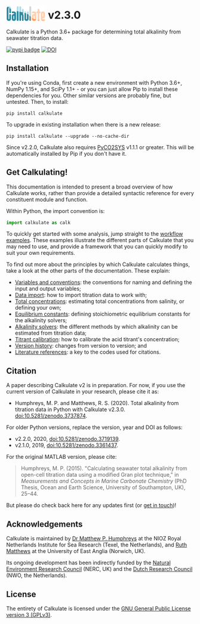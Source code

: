 # <img src="img/logo_transparent.png" style="vertical-align:sub" width="105px" /> v2.3.0

Calkulate is a Python 3.6+ package for determining total alkalinity from seawater titration data.

[![pypi badge](https://img.shields.io/pypi/v/calkulate.svg?style=popout)](https://pypi.org/project/calkulate/) [![DOI](https://zenodo.org/badge/85561246.svg)](https://zenodo.org/badge/latestdoi/85561246)

## Installation

If you're using Conda, first create a new environment with Python 3.6+, NumPy 1.15+, and SciPy 1.1+ - or you can just allow Pip to install these dependencies for you. Other similar versions are probably fine, but untested. Then, to install:

    pip install calkulate

To upgrade in existing installation when there is a new release:

    pip install calkulate --upgrade --no-cache-dir

Since v2.2.0, Calkulate also requires [PyCO2SYS](https://github.com/mvdh7/PyCO2SYS) v1.1.1 or greater. This will be automatically installed by Pip if you don't have it.

## Get Calkulating!

This documentation is intended to present a broad overview of how Calkulate works, rather than provide a detailed syntactic reference for every constituent module and function.

Within Python, the import convention is:

```python
import calkulate as calk
```

To quickly get started with some analysis, jump straight to the [workflow examples](../examples/compare-all-solvers). These examples illustrate the different parts of Calkulate that you may need to use, and provide a framework that you can quickly modify to suit your own requirements.

To find out more about the principles by which Calkulate calculates things, take a look at the other parts of the documentation. These explain:

  * [Variables and conventions](conventions): the conventions for naming and defining the input and output variables;
  * [Data import](io): how to import titration data to work with;
  * [Total concentrations](concentrations): estimating total concentrations from salinity, or defining your own;
  * [Equilibrium constants](dissociation): defining stoichiometric equilibrium constants for the alkalinity solvers;
  * [Alkalinity solvers](solvers): the different methods by which alkalinity can be estimated from titration data;
  * [Titrant calibration](calibration): how to calibrate the acid titrant's concentration;
  * [Version history](versions): changes from version to version; and
  * [Literature references](references): a key to the codes used for citations.

## Citation

A paper describing Calkulate v2 is in preparation. For now, if you use the current version of Calkulate in your research, please cite it as:

  * Humphreys, M. P. and Matthews, R. S. (2020). Total alkalinity from titration data in Python with Calkulate v2.3.0. [doi:10.5281/zenodo.3737874](https://doi.org/10.5281/zenodo.3737874).

For older Python versions, replace the version, year and DOI as follows:

  * v2.2.0, 2020, [doi:10.5281/zenodo.3719139](https://doi.org/10.5281/zenodo.3719139).
  * v2.1.0, 2019, [doi:10.5281/zenodo.3361437](https://doi.org/10.5281/zenodo.3361437).

For the original MATLAB version, please cite:

> Humphreys, M. P. (2015). "Calculating seawater total alkalinity from open-cell titration data using a modified Gran plot technique," in *Measurements and Concepts in Marine Carbonate Chemistry* (PhD Thesis, Ocean and Earth Science, University of Southampton, UK), 25–44.

But please do check back here for any updates first (or [get in touch](https://mvdh.xyz/contact/))!

## Acknowledgements

Calkulate is maintained by [Dr Matthew P. Humphreys](https://mvdh.xyz) at the NIOZ Royal Netherlands Institute for Sea Research (Texel, the Netherlands), and [Ruth Matthews](https://people.uea.ac.uk/ruth_matthews) at the University of East Anglia (Norwich, UK).

Its ongoing development has been indirectly funded by the [Natural Environment Research Council](https://nerc.ukri.org/) (NERC, UK) and the [Dutch Research Council](https://www.nwo.nl/en) (NWO, the Netherlands).

<!--
  * Originally through a PhD studentship to Matthew P. Humphreys (NE/J500112/1),
  * Followed by *CaNDyFloSS: Carbon and Nutrient Dynamics and Fluxes over Shelf Systems* (NE/K00185X/1) and *RAGNARoCC: Radiatively active gases from the North Atlantic Region and Climate Change* (NE/K002546/1),
  * Then through *NSFGEO-NERC: A Thermodynamic Chemical Speciation Model for the Oceans, Seas, and Estuaries* (NE/P012361/1).
-->

## License

The entirety of Calkulate is licensed under the [GNU General Public License version 3 (GPLv3)](https://www.gnu.org/licenses/gpl-3.0.en.html).
